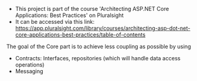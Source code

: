 * This project is part of the course 'Architecting ASP.NET Core Applications: Best Practices' on Pluralsight
* It can be accessed via this link: https://app.pluralsight.com/library/courses/architecting-asp-dot-net-core-applications-best-practices/table-of-contents

The goal of the Core part is to achieve less coupling as possible by using
- Contracts: Interfaces, repositories (which will handle data access operations)
- Messaging